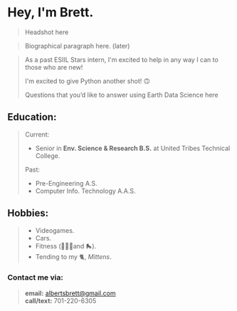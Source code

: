 
# Hey, I'm **Brett**.

>Headshot here

> 
> Biographical paragraph here. (later)
> 

> As a past ESIIL Stars intern, I'm excited to help in any way I can to those who are new!
> 
> I'm excited to give Python another shot! 🙃
>
> <insert> Questions that you’d like to answer using Earth Data Science here

## Education:
> Current: 
> - Senior in **Env. Science & Research B.S.** at United Tribes Technical College.
> 
> Past: 
> - Pre-Engineering A.S.
> - Computer Info. Technology A.A.S.


## Hobbies:
> - Videogames. 
> - Cars. 
> - Fitness (🏋🏼‍♂️and 🛼). 
> - Tending to my 🐈, *Mittens*. 



### **Contact me via:**
> **email:** albertsbrett@gmail.com  
> **call/text:** 701-220-6305  
